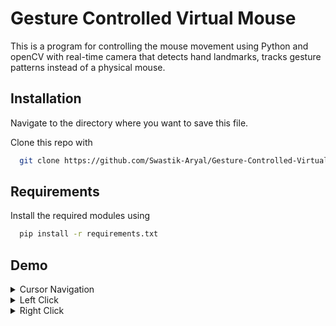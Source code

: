 # Gesture Controlled Virtual Mouse

This is a program for controlling the mouse movement using Python and openCV with real-time camera that detects hand landmarks, tracks gesture patterns instead of a physical mouse.




## Installation

Navigate to the directory where you want to save this file.

Clone this repo with 

```bash
  git clone https://github.com/Swastik-Aryal/Gesture-Controlled-Virtual-Mouse.git
```
    
## Requirements

Install the required modules using

```bash
  pip install -r requirements.txt
```


    
## Demo

<details>
<summary>Cursor Navigation</summary>
  <img src="https://github.com/Swastik-Aryal/Gesture-Controlled-Virtual-Mouse/blob/master/gifs/mouse_navigation.gif"><br>
  <figcaption>Cursor moves along with the tips of index and middle fingers.</figcaption>
</details>

<details>
<summary>Left Click</summary>
<img src="https://github.com/Swastik-Aryal/Gesture-Controlled-Virtual-Mouse/blob/master/gifs/leftclick.gif"><br>
 <figcaption>Pointing only the index finger is the gesture for left click. Point the finger for longer time for more number of clicks. </figcaption>
</details>

<details>
<summary>Right Click</summary>
<img src="https://github.com/Swastik-Aryal/Gesture-Controlled-Virtual-Mouse/blob/master/gifs/rightclick.gif"><br>
 <figcaption>Pointing only the middle finger is the gesture for right click. Point the finger for longer time for more number of clicks. </figcaption>
</details>
